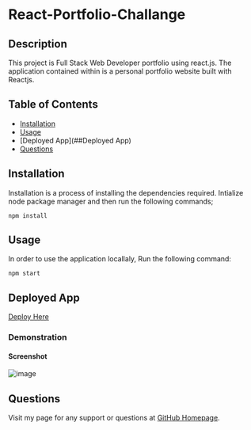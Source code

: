 # React-Portfolio-Challange

## Description

  This project is Full Stack Web Developer portfolio using react.js.
  The application contained within is a personal portfolio website built with Reactjs.

## Table of Contents

* [Installation](##Installation)
* [Usage](##Usage)
* [Deployed App](##Deployed App)
* [Questions](##Questions)
  
## Installation

Installation is a process of installing the dependencies required.
Intialize node package manager and then run the following commands;  
```script
npm install
```  


## Usage

 In order to use the application locallaly, Run the following command:  
```script
npm start
```  

## Deployed App
[Deploy Here](https://shivatagh.github.io/React-Portfolio-Challange/)

### Demonstration

#### Screenshot
![image](https://github.com/ShivaTagh/React-Portfolio-Challange/assets/127795324/670e0668-7b2f-470b-8667-f22003c92bbd)

## Questions  

Visit my page for any support or questions at [GitHub Homepage](https://github.com/ShivaTagh).
  
